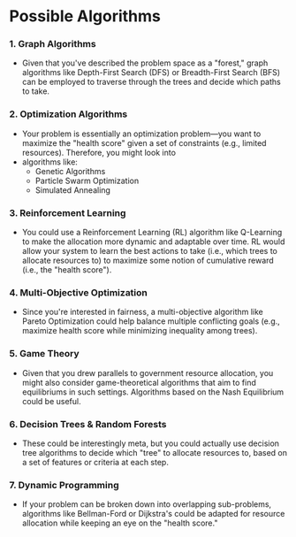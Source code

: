 # Possible Algorithms

### 1. Graph Algorithms
- Given that you've described the problem space as a "forest," graph algorithms like Depth-First Search (DFS) or Breadth-First Search (BFS) can be employed to traverse through the trees and decide which paths to take.

### 2. Optimization Algorithms
- Your problem is essentially an optimization problem—you want to maximize the "health score" given a set of constraints (e.g., limited resources). Therefore, you might look into 
- algorithms like:
    - Genetic Algorithms
    - Particle Swarm Optimization
    - Simulated Annealing

### 3. Reinforcement Learning
- You could use a Reinforcement Learning (RL) algorithm like Q-Learning to make the allocation more dynamic and adaptable over time. RL would allow your system to learn the best actions to take (i.e., which trees to allocate resources to) to maximize some notion of cumulative reward (i.e., the "health score").

### 4. Multi-Objective Optimization
- Since you're interested in fairness, a multi-objective algorithm like Pareto Optimization could help balance multiple conflicting goals (e.g., maximize health score while minimizing inequality among trees).

### 5. Game Theory
- Given that you drew parallels to government resource allocation, you might also consider game-theoretical algorithms that aim to find equilibriums in such settings. Algorithms based on the Nash Equilibrium could be useful.

### 6. Decision Trees & Random Forests
- These could be interestingly meta, but you could actually use decision tree algorithms to decide which "tree" to allocate resources to, based on a set of features or criteria at each step.

### 7. Dynamic Programming
- If your problem can be broken down into overlapping sub-problems, algorithms like Bellman-Ford or Dijkstra's could be adapted for resource allocation while keeping an eye on the "health score."